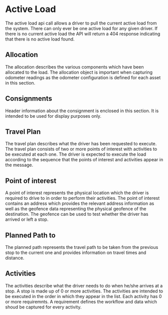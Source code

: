# Active Load

The active load api call allows a driver to pull the current active load from the system. There can only ever be one active load for any given driver. If there is no current active load the API will return a 404 response indicating that there is no active load found.

## Allocation

The allocation describes the various components which have been allocated to the load. The allocation object is important when capturing odometer readings as the odometer configuration is defined for each asset in this section.

## Consignments

Header information about the consignment is enclosed in this section. It is intended to be used for display purposes only.

## Travel Plan

The travel plan describes what the driver has been requested to execute. The travel plan consists of two or more points of interest with activities to be executed at each one. The driver is expected to execute the load according to the sequence that the points of interest and activities appear in the message.

## Point of interest

A point of interest represents the physical location which the driver is required to drive to in order to perform their activities. The point of interest contains an address which provides the relevant address information as well as the geofence data representing the physical geofence of the destination. The geofence can be used to test whether the driver has arrived or left a stop.

## Planned Path to

The planned path represents the travel path to be taken from the previous stop to the current one and provides information on travel times and distance.


## Activities

The activities describe what the driver needs to do when he/she arrives at a stop. A stop is made up of 0 or more activities. The activities are intended to be executed in the order in which they appear in the list. Each activity has 0 or more requiremnts. A requirement defines the workflow and data which shoud be captured for every activity.